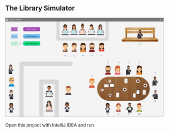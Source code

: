 ## The Library Simulator 

![alt text](src/res/Images/Things/Library.JPG)

Open this project with IntelliJ IDEA and run
